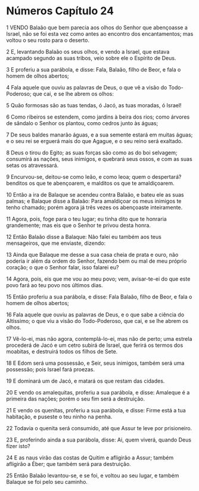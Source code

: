 # Números Capítulo 24

1	VENDO Balaão que bem parecia aos olhos do Senhor que abençoasse a Israel, não se foi esta vez como antes ao encontro dos encantamentos; mas voltou o seu rosto para o deserto.

2	E, levantando Balaão os seus olhos, e vendo a Israel, que estava acampado segundo as suas tribos, veio sobre ele o Espírito de Deus.

3	E proferiu a sua parábola, e disse: Fala, Balaão, filho de Beor, e fala o homem de olhos abertos;

4	Fala aquele que ouviu as palavras de Deus, o que vê a visão do Todo-Poderoso; que cai, e se lhe abrem os olhos:

5	Quão formosas são as tuas tendas, ó Jacó, as tuas moradas, ó Israel!

6	Como ribeiros se estendem, como jardins à beira dos rios; como árvores de sândalo o Senhor os plantou, como cedros junto às águas;

7	De seus baldes manarão águas, e a sua semente estará em muitas águas; e o seu rei se erguerá mais do que Agague, e o seu reino será exaltado.

8	Deus o tirou do Egito; as suas forças são como as do boi selvagem; consumirá as nações, seus inimigos, e quebrará seus ossos, e com as suas setas os atravessará.

9	Encurvou-se, deitou-se como leão, e como leoa; quem o despertará? benditos os que te abençoarem, e malditos os que te amaldiçoarem.

10	Então a ira de Balaque se acendeu contra Balaão, e bateu ele as suas palmas; e Balaque disse a Balaão: Para amaldiçoar os meus inimigos te tenho chamado; porém agora já três vezes os abençoaste inteiramente.

11	Agora, pois, foge para o teu lugar; eu tinha dito que te honraria grandemente; mas eis que o Senhor te privou desta honra.

12	Então Balaão disse a Balaque: Não falei eu também aos teus mensageiros, que me enviaste, dizendo:

13	Ainda que Balaque me desse a sua casa cheia de prata e ouro, não poderia ir além da ordem do Senhor, fazendo bem ou mal de meu próprio coração; o que o Senhor falar, isso falarei eu?

14	Agora, pois, eis que me vou ao meu povo; vem, avisar-te-ei do que este povo fará ao teu povo nos últimos dias.

15	Então proferiu a sua parábola, e disse: Fala Balaão, filho de Beor, e fala o homem de olhos abertos;

16	Fala aquele que ouviu as palavras de Deus, e o que sabe a ciência do Altíssimo; o que viu a visão do Todo-Poderoso, que cai, e se lhe abrem os olhos.

17	Vê-lo-ei, mas não agora, contemplá-lo-ei, mas não de perto; uma estrela procederá de Jacó e um cetro subirá de Israel, que ferirá os termos dos moabitas, e destruirá todos os filhos de Sete.

18	E Edom será uma possessão, e Seir, seus inimigos, também será uma possessão; pois Israel fará proezas.

19	E dominará um de Jacó, e matará os que restam das cidades.

20	E vendo os amalequitas, proferiu a sua parábola, e disse: Amaleque é a primeira das nações; porém o seu fim será a destruição.

21	E vendo os quenitas, proferiu a sua parábola, e disse: Firme está a tua habitação, e puseste o teu ninho na penha.

22	Todavia o quenita será consumido, até que Assur te leve por prisioneiro.

23	E, proferindo ainda a sua parábola, disse: Ai, quem viverá, quando Deus fizer isto?

24	E as naus virão das costas de Quitim e afligirão a Assur; também afligirão a Éber; que também será para destruição.

25	Então Balaão levantou-se, e se foi, e voltou ao seu lugar, e também Balaque se foi pelo seu caminho.

